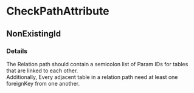 ﻿---  
uid: Validator_13_2_1  
---

# CheckPathAttribute

## NonExistingId

### Details

The Relation path should contain a semicolon list of Param IDs for tables that are linked to each other.  
Additionally, Every adjacent table in a relation path need at least one foreignKey from one another.
